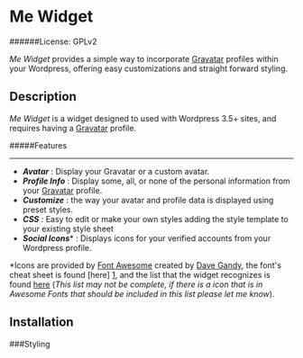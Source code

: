 Me Widget
=========
######License: GPLv2

*Me Widget* provides a simple way to incorporate [Gravatar][] profiles within
your Wordpress, offering easy customizations and straight forward styling.

Description
-----------
*Me Widget* is a widget designed to used with Wordpress 3.5+ sites, and requires
having a [Gravatar][] profile.

#####Features
* * *
- **_Avatar_**        : Display your Gravatar or a custom avatar.
- **_Profile Info_**  : Display some, all, or none of the personal information from your [Gravatar][] profile.
- **_Customize_**     : the way your avatar and profile data is displayed using preset styles.
- **_CSS_**           : Easy to edit or make your own styles adding the style template to your existing style sheet
- **_Social Icons_**\*  : Displays icons for your verified accounts from your Wordpress profile.

\*Icons are provided by [Font Awesome][3] created by [Dave Gandy][2], the font's cheat sheet is found [here] [1],
and the list that the widget recognizes is found [here](soc_icon_fa) (_This list may not be complete, if there is a icon
that is in Awesome Fonts that should be included in this list please let me know_).

Installation
------------

###Styling

[gravatar]: https://gravatar.com "Gravatar"
[1]: http://fortawesome.github.io/Font-Awesome/icons/ "Font Awesome Icons"
[2]: https://twitter.com/davegandy "Dave Gandy"
[3]: http://fortawesome.github.io/Font-Awesome/ "Font Awesome"